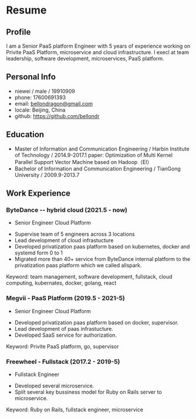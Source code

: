 # Resume 

## Profile
I am a Senior PaaS platform Engineer with 5 years of experience working on Privite PaaS Platform, microservice and cloud infrastructure.
I execl at team leadership, software development, microservices, PaaS platform.

## Personal Info
- niewei / male / 19910909
- phone: 17600691393
- email: bellondragon@gmail.com
- locale: Beijing, China
- github: https://github.com/bellondr 


## Education
- Master of Information and Communication Engineering / Harbin Institute of Technology / 2014.9-2017.1
paper: Optimization of Multi Kernel Parallel Support Vector Machine based on Hadoop（EI）
- Bachelor of Information and Communication Engineering / TianGong University / 2009.9-2013.7

## Work Experience
### ByteDance -- hybrid cloud (2021.5 - now)
* Senior Engineer Cloud Platform
- Supervise team of 5 engineers across 3 locations
- Lead development of cloud infrastucture
- Developed privatization paas platform based on kubernetes, docker and systemd form 0 to 1
- Migrated more than 40+ service from ByteDance internal platform to the privatization paas platform which we called allspark.

Keyword: team management, software development, fullstack, cloud computing, kubernates, docker, golang, react

### Megvii - PaaS Platform (2019.5 - 2021-5) 
* Senior Engineer Cloud Platform
- Developed privatization paas platform based on docker, supervisor.
- Lead development of paas infrastucture.
- Developed SaaS service for authorization.

Keyword: Privite PaaS platform, go, supervisor

### Freewheel - Fullstack (2017.2 - 2019-5) 
* Fullstack Engineer
- Developed several microservice.
- Split several key bussiness model for Ruby on Rails server to microservice.

Keyword: Ruby on Rails, fullstack engineer, microservice
